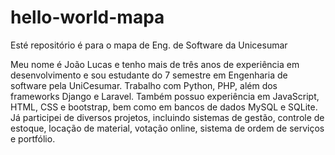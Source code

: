 # hello-world-mapa
Esté repositório é para o mapa de Eng. de Software da Unicesumar

Meu nome é João Lucas e tenho mais de três anos de experiência em desenvolvimento e sou estudante do 7 semestre em Engenharia de software pela UniCesumar. Trabalho com Python, PHP, além dos frameworks Django e Laravel. Também possuo experiência em JavaScript, HTML, CSS e bootstrap, bem como em bancos de dados MySQL e SQLite. Já participei de diversos projetos, incluindo sistemas de gestão, controle de estoque, locação de material, votação online, sistema de ordem de serviços e portfólio.
